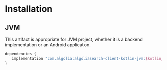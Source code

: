 # Installation

## JVM

This artifact is appropriate for JVM project, whether it is a backend implementation or an Android application.

```gradle
dependencies {
   implementation "com.algolia:algoliasearch-client-kotlin-jvm:$kotlin_client_version"
}
```

